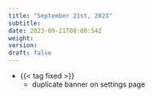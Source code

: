 ```yaml
---
title: "September 21st, 2023"
subtitle:
date: 2023-09-21T00:00:54Z
weight:
version:
draft: false
---
```


- {{< tag fixed >}}
    - duplicate banner on settings page
